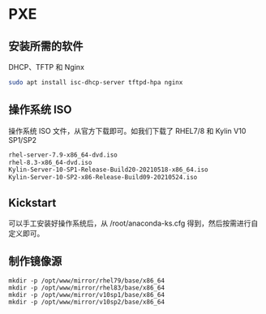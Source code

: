 # PXE

## 安装所需的软件

DHCP、TFTP 和 Nginx

```sh
sudo apt install isc-dhcp-server tftpd-hpa nginx
```

## 操作系统 ISO

操作系统 ISO 文件，从官方下载即可。如我们下载了 RHEL7/8 和 Kylin V10 SP1/SP2

```sh
rhel-server-7.9-x86_64-dvd.iso
rhel-8.3-x86_64-dvd.iso
Kylin-Server-10-SP1-Release-Build20-20210518-x86_64.iso
Kylin-Server-10-SP2-x86-Release-Build09-20210524.iso
```

## Kickstart

可以手工安装好操作系统后，从 /root/anaconda-ks.cfg 得到，然后按需进行自定义即可。

## 制作镜像源

```
mkdir -p /opt/www/mirror/rhel79/base/x86_64
mkdir -p /opt/www/mirror/rhel83/base/x86_64
mkdir -p /opt/www/mirror/v10sp1/base/x86_64
mkdir -p /opt/www/mirror/v10sp2/base/x86_64
```





